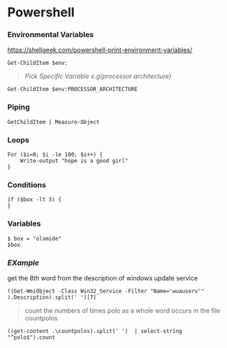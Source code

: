 # Powershell


### Environmental Variables
https://shellgeek.com/powershell-print-environment-variables/


```
Get-ChildItem $env:
```
> *Pick Specific Variable e.g(processor architecture)*

```
Get-ChildItem $env:PROCESSOR_ARCHITECTURE
```


### Piping 

```
GetChildItem | Measure-Object
```


### Loops 

```
For ($i=0; $i -le 100; $i++) {
    Write-output "hope is a good girl"
}

```

### Conditions
```
if ($box -lt 3) {
}
```


### Variables

```
$ box = "olamide"
$box
```


### _EXample_

get the 8th word from the description of windows update service

```
((Get-WmiObject -Class Win32_Service -Filter "Name='wuauserv'" ).Description).split(' ')[7] 
```
> count the numbers of times polo as a whole word occurs in the file countpolos

```
((get-content .\countpolos).split(' ')  | select-string "^polo$").count 
```
